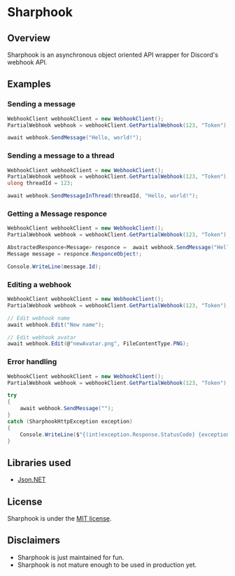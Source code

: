 # Sharphook

## Overview

Sharphook is an asynchronous object oriented API wrapper for Discord's webhook API.

## Examples

### Sending a message 

```c#
WebhookClient webhookClient = new WebhookClient();
PartialWebhook webhook = webhookClient.GetPartialWebhook(123, "Token");

await webhook.SendMessage("Hello, world!");
```

### Sending a message to a thread

```c#
WebhookClient webhookClient = new WebhookClient();
PartialWebhook webhook = webhookClient.GetPartialWebhook(123, "Token");
ulong threadId = 123;

await webhook.SendMessageInThread(threadId, "Hello, world!");
```

### Getting a Message responce

```c#
WebhookClient webhookClient = new WebhookClient();
PartialWebhook webhook = webhookClient.GetPartialWebhook(123, "Token");

AbstractedResponce<Message> responce =  await webhook.SendMessage("Hello, world!", null, true);
Message message = responce.ResponceObject!;

Console.WriteLine(message.Id);
```

### Editing a webhook
```c# 
WebhookClient webhookClient = new WebhookClient();
PartialWebhook webhook = webhookClient.GetPartialWebhook(123, "Token");

// Edit webhook name
await webhook.Edit("New name");

// Edit webhook avatar
await webhook.Edit(@"newAvatar.png", FileContentType.PNG);
```

### Error handling 

```c#
WebhookClient webhookClient = new WebhookClient();
PartialWebhook webhook = webhookClient.GetPartialWebhook(123, "Token");

try
{
	await webhook.SendMessage("");
}
catch (SharphookHttpException exception)
{
	Console.WriteLine($"{(int)exception.Response.StatusCode} {exception.Response.ReasonPhrase}"); // 400 Bad Request
}
```

## Libraries used

*  [Json.NET](http://james.newtonking.com/json)

## License

Sharphook is  under the [MIT license](LICENSE.md).

## Disclaimers

* Sharphook is just maintained for fun.
* Sharphook is not mature enough to be used in production yet.